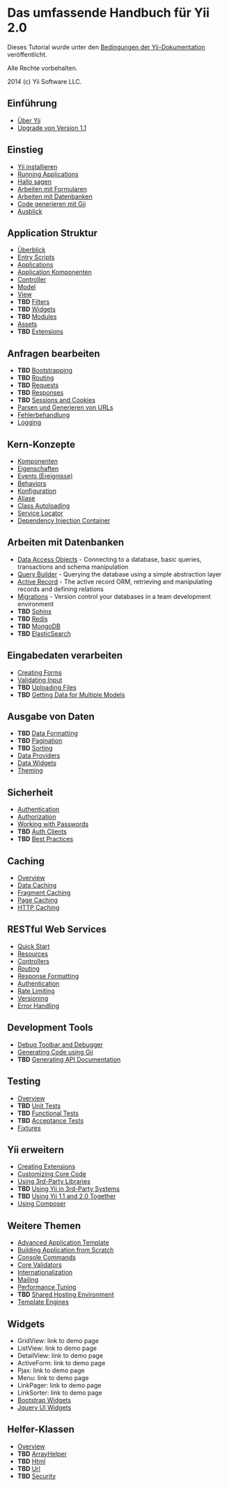 Das umfassende Handbuch für Yii 2.0
===================================

Dieses Tutorial wurde unter den [Bedingungen der Yii-Dokumentation](http://www.yiiframework.com/doc/terms/) veröffentlicht.

Alle Rechte vorbehalten.

2014 (c) Yii Software LLC.


Einführung
----------

* [Über Yii](intro-yii.md)
* [Upgrade von Version 1.1](intro-upgrade-from-v1.md)


Einstieg
--------

* [Yii installieren](start-installation.md)
* [Running Applications](start-workflow.md)
* [Hallo sagen](start-hello.md)
* [Arbeiten mit Formularen](start-forms.md)
* [Arbeiten mit Datenbanken](start-databases.md)
* [Code generieren mit Gii](start-gii.md)
* [Ausblick](start-looking-ahead.md)


Application Struktur
--------------------

* [Überblick](structure-overview.md)
* [Entry Scripts](structure-entry-scripts.md)
* [Applications](structure-applications.md)
* [Application Komponenten](structure-application-components.md)
* [Controller](structure-controllers.md)
* [Model](structure-models.md)
* [View](structure-views.md)
* **TBD** [Filters](structure-filters.md)
* **TBD** [Widgets](structure-widgets.md)
* **TBD** [Modules](structure-modules.md)
* [Assets](structure-assets.md)
* **TBD** [Extensions](structure-extensions.md)


Anfragen bearbeiten
-------------------

* **TBD** [Bootstrapping](runtime-bootstrapping.md)
* **TBD** [Routing](runtime-routing.md)
* **TBD** [Requests](runtime-requests.md)
* **TBD** [Responses](runtime-responses.md)
* **TBD** [Sessions and Cookies](runtime-sessions-cookies.md)
* [Parsen und Generieren von URLs](runtime-url-handling.md)
* [Fehlerbehandlung](runtime-handling-errors.md)
* [Logging](runtime-logging.md)


Kern-Konzepte
-------------

* [Komponenten](concept-components.md)
* [Eigenschaften](concept-properties.md)
* [Events (Ereignisse)](concept-events.md)
* [Behaviors](concept-behaviors.md)
* [Konfiguration](concept-configurations.md)
* [Aliase](concept-aliases.md)
* [Class Autoloading](concept-autoloading.md)
* [Service Locator](concept-service-locator.md)
* [Dependency Injection Container](concept-di-container.md)


Arbeiten mit Datenbanken
------------------------

* [Data Access Objects](db-dao.md) - Connecting to a database, basic queries, transactions and schema manipulation
* [Query Builder](db-query-builder.md) - Querying the database using a simple abstraction layer
* [Active Record](db-active-record.md) - The active record ORM, retrieving and manipulating records and defining relations
* [Migrations](db-migrations.md) - Version control your databases in a team development environment
* **TBD** [Sphinx](db-sphinx.md)
* **TBD** [Redis](db-redis.md)
* **TBD** [MongoDB](db-mongodb.md)
* **TBD** [ElasticSearch](db-elastic-search.md)


Eingabedaten verarbeiten
------------------------

* [Creating Forms](input-forms.md)
* [Validating Input](input-validation.md)
* **TBD** [Uploading Files](input-file-upload.md)
* **TBD** [Getting Data for Multiple Models](input-multiple-models.md)


Ausgabe von Daten
-----------------

* **TBD** [Data Formatting](output-formatting.md)
* **TBD** [Pagination](output-pagination.md)
* **TBD** [Sorting](output-sorting.md)
* [Data Providers](output-data-providers.md)
* [Data Widgets](output-data-widgets.md)
* [Theming](output-theming.md)


Sicherheit
----------

* [Authentication](security-authentication.md)
* [Authorization](security-authorization.md)
* [Working with Passwords](security-passwords.md)
* **TBD** [Auth Clients](security-auth-clients.md)
* **TBD** [Best Practices](security-best-practices.md)


Caching
-------

* [Overview](caching-overview.md)
* [Data Caching](caching-data.md)
* [Fragment Caching](caching-fragment.md)
* [Page Caching](caching-page.md)
* [HTTP Caching](caching-http.md)


RESTful Web Services
--------------------

* [Quick Start](rest-quick-start.md)
* [Resources](rest-resources.md)
* [Controllers](rest-controllers.md)
* [Routing](rest-routing.md)
* [Response Formatting](rest-response-formatting.md)
* [Authentication](rest-authentication.md)
* [Rate Limiting](rest-rate-limiting.md)
* [Versioning](rest-versioning.md)
* [Error Handling](rest-error-handling.md)


Development Tools
-----------------

* [Debug Toolbar and Debugger](tool-debugger.md)
* [Generating Code using Gii](tool-gii.md)
* **TBD** [Generating API Documentation](tool-api-doc.md)


Testing
-------

* [Overview](test-overview.md)
* **TBD** [Unit Tests](test-unit.md)
* **TBD** [Functional Tests](test-functional.md)
* **TBD** [Acceptance Tests](test-acceptance.md)
* [Fixtures](test-fixtures.md)


Yii erweitern
-------------

* [Creating Extensions](extend-creating-extensions.md)
* [Customizing Core Code](extend-customizing-core.md)
* [Using 3rd-Party Libraries](extend-using-libs.md)
* **TBD** [Using Yii in 3rd-Party Systems](extend-embedding-in-others.md)
* **TBD** [Using Yii 1.1 and 2.0 Together](extend-using-v1-v2.md)
* [Using Composer](extend-using-composer.md)


Weitere Themen
--------------

* [Advanced Application Template](tutorial-advanced-app.md)
* [Building Application from Scratch](tutorial-start-from-scratch.md)
* [Console Commands](tutorial-console.md)
* [Core Validators](tutorial-core-validators.md)
* [Internationalization](tutorial-i18n.md)
* [Mailing](tutorial-mailing.md)
* [Performance Tuning](tutorial-performance-tuning.md)
* **TBD** [Shared Hosting Environment](tutorial-shared-hosting.md)
* [Template Engines](tutorial-template-engines.md)


Widgets
-------

* GridView: link to demo page
* ListView: link to demo page
* DetailView: link to demo page
* ActiveForm: link to demo page
* Pjax: link to demo page
* Menu: link to demo page
* LinkPager: link to demo page
* LinkSorter: link to demo page
* [Bootstrap Widgets](bootstrap-widgets.md)
* [Jquery UI Widgets](jui-widgets.md)


Helfer-Klassen
--------------

* [Overview](helper-overview.md)
* **TBD** [ArrayHelper](helper-array.md)
* **TBD** [Html](helper-html.md)
* **TBD** [Url](helper-url.md)
* **TBD** [Security](helper-security.md)

